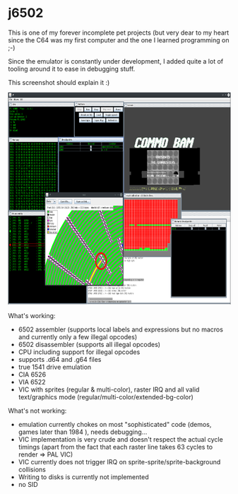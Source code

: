 # j6502

This is one of my forever incomplete pet projects (but very dear to my heart since the C64 was my first computer and the one I learned programming on ;-)

Since the emulator is constantly under development, I added quite a lot of tooling around it to ease in debugging stuff.

This screenshot should explain it :)

<img src="https://github.com/toby1984/j6502/blob/master/screenshot.png?raw=true" width="640" height="480" />

What's working:

- 6502 assembler (supports local labels and expressions but no macros and currently only a few illegal opcodes)
- 6502 disassembler (supports all illegal opcodes) 
- CPU including support for illegal opcodes
- supports .d64 and .g64 files
- true 1541 drive emulation
- CIA 6526 
- VIA 6522
- VIC with sprites (regular & multi-color), raster IRQ and all valid text/graphics mode (regular/multi-color/extended-bg-color)

What's not working:

- emulation currently chokes on most "sophisticated" code (demos, games later than 1984 ), needs debugging...
- VIC implementation is very crude and doesn't respect the actual cycle timings (apart from the fact that each raster line takes 63 cycles to render => PAL VIC)
- VIC currently does not trigger IRQ on sprite-sprite/sprite-background collisions
- Writing to disks is currently not implemented
- no SID
